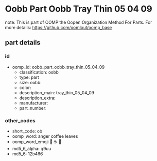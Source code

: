 # Oobb Part Oobb Tray Thin 05 04 09  

note: This is part of OOMP the Oopen Organization Method For Parts. For more details: https://github.com/oomlout/oomp_base

##  part details





### id
* oomp_id: oobb_part_oobb_tray_thin_05_04_09
  * classification: oobb
  * type: part
  * size: oobb
  * color: 
  * description_main: tray_thin_05_04_09
  * description_extra: 
  * manufacturer: 
  * part_number: 

### other_codes
* short_code: ob
* oomp_word: anger coffee leaves
* oomp_word_emoji :anger: :coffee: :leaves:
* md5_6_alpha: q9uu
* md5_6: 12b466